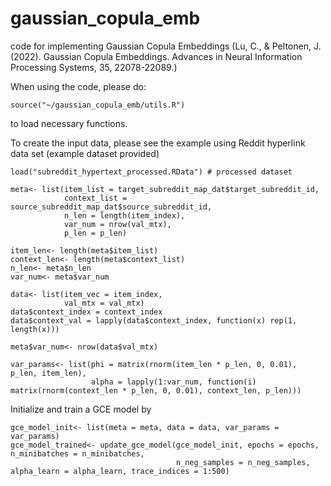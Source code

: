 # gaussian_copula_emb
code for implementing Gaussian Copula Embeddings (Lu, C., & Peltonen, J. (2022). Gaussian Copula Embeddings. Advances in Neural Information Processing Systems, 35, 22078-22089.)

When using the code, please do:

```{r, include = FALSE}
source("~/gaussian_copula_emb/utils.R")
```

to load necessary functions.

To create the input data, please see the example using Reddit hyperlink data set (example dataset provided)

```{r, include = FALSE}
load("subreddit_hypertext_processed.RData") # processed dataset

meta<- list(item_list = target_subreddit_map_dat$target_subreddit_id,
            context_list = source_subreddit_map_dat$source_subreddit_id,
            n_len = length(item_index),
            var_num = nrow(val_mtx),
            p_len = p_len)

item_len<- length(meta$item_list)
context_len<- length(meta$context_list)
n_len<- meta$n_len
var_num<- meta$var_num

data<- list(item_vec = item_index,
            val_mtx = val_mtx)
data$context_index = context_index
data$context_val = lapply(data$context_index, function(x) rep(1, length(x)))

meta$var_num<- nrow(data$val_mtx)

var_params<- list(phi = matrix(rnorm(item_len * p_len, 0, 0.01), p_len, item_len),
                  alpha = lapply(1:var_num, function(i) matrix(rnorm(context_len * p_len, 0, 0.01), context_len, p_len)))
```

Initialize and train a GCE model by

```{r, include = FALSE}
gce_model_init<- list(meta = meta, data = data, var_params = var_params)
gce_model_trained<- update_gce_model(gce_model_init, epochs = epochs, n_minibatches = n_minibatches,
                                     n_neg_samples = n_neg_samples, alpha_learn = alpha_learn, trace_indices = 1:500)

```
